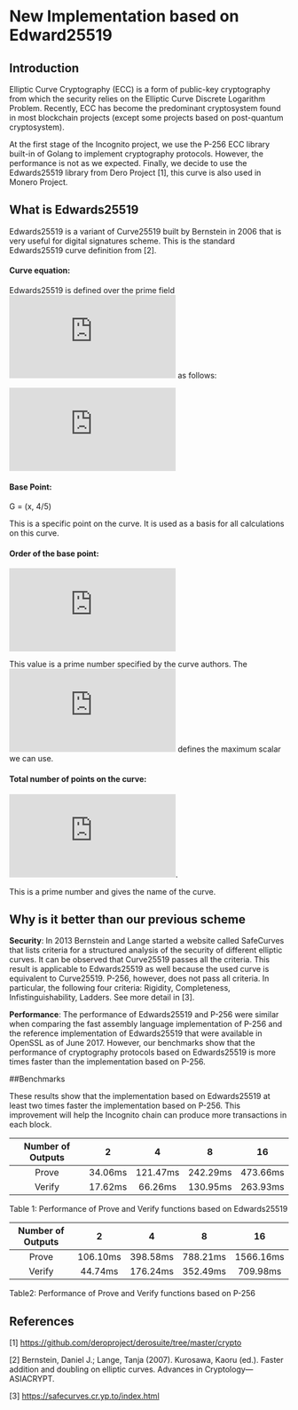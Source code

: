 # New Implementation based on Edward25519 

## Introduction
Elliptic Curve Cryptography (ECC) is a form of public-key cryptography from which the security relies on the Elliptic Curve Discrete Logarithm Problem.  Recently, ECC has become the predominant cryptosystem found in most blockchain projects (except some projects based on post-quantum cryptosystem).

At the first stage of the Incognito project, we use the P-256 ECC library built-in of Golang to implement cryptography protocols. However, the performance is not as we expected. Finally, we decide to use the Edwards25519 library from Dero Project [1], this curve is also used in Monero Project. 

## What is Edwards25519
Edwards25519 is a variant of Curve25519 built by Bernstein in 2006 that is very useful for digital signatures scheme. This is the standard Edwards25519 curve definition from [2]. 

#### Curve equation: 
Edwards25519 is defined over the prime field ![equation](https://latex.codecogs.com/gif.latex?F_%7B2%5E%7B255%7D%20-19%7D) as follows:

![equation](https://latex.codecogs.com/gif.latex?-x%5E2%20&plus;%20y%5E2%20%3D%201%20-%20%5Cfrac%7B121665%7D%7B121666%7D%20x%5E2y%5E2)

#### Base Point:
G = (x, 4/5) 

This is a specific point on the curve. It is used as a basis for all calculations on this curve. 

#### Order of the base point: 
![equation](https://latex.codecogs.com/gif.latex?l%20%3D%202%5E%7B252%7D%20&plus;%2027742317777372353535851937790883648493)

This value is a prime number specified by the curve authors. The ![equation](https://latex.codecogs.com/gif.latex?l) defines the maximum scalar we can use.  

#### Total number of points on the curve:
 
![equation](https://latex.codecogs.com/gif.latex?q%20%3D%202%5E%7B255%20%7D-%2019). 

This is a prime number and gives the name of the curve.

## Why is it better than our previous scheme

**Security**: In 2013 Bernstein and Lange started a website called SafeCurves that lists criteria for a structured analysis of the security of different elliptic curves. It can be observed that Curve25519 passes all the criteria. This result is applicable to Edwards25519 as well because the used curve is equivalent to Curve25519. P-256, however, does not pass all criteria. In particular, the following four criteria: Rigidity, Completeness, Infistinguishability, Ladders. See more detail in [3].

**Performance**: The performance of Edwards25519 and P-256 were similar when comparing the fast assembly language implementation of P-256 and the reference implementation of Edwards25519 that were available in OpenSSL as of June 2017. However, our benchmarks show that the performance of cryptography protocols based on Edwards25519 is more times faster than the implementation based on P-256.

##Benchmarks

These results show that the implementation based on Edwards25519 at least two times faster the implementation based on P-256. This improvement will help the Incognito chain can produce more transactions in each block. 

| Number of Outputs | 2       | 4        | 8        | 16       |
|:-----------------:|:-------:|:--------:|:--------:|:--------:|
| Prove             | 34.06ms | 121.47ms | 242.29ms | 473.66ms |
| Verify            | 17.62ms | 66.26ms  | 130.95ms | 263.93ms |

Table 1: Performance of Prove and Verify functions based on Edwards25519


| Number of Outputs | 2        | 4        | 8        | 16       |
|:-----------------:|:--------:|:--------:|:--------:|:--------:|
| Prove             | 106.10ms | 398.58ms | 788.21ms | 1566.16ms |
| Verify            | 44.74ms  | 176.24ms  | 352.49ms | 709.98ms |

Table2: Performance of Prove and Verify functions based on P-256 


## References
[1] https://github.com/deroproject/derosuite/tree/master/crypto

[2] Bernstein, Daniel J.; Lange, Tanja (2007). Kurosawa, Kaoru (ed.). Faster addition and doubling on elliptic curves. Advances in Cryptology—ASIACRYPT.
 
[3] https://safecurves.cr.yp.to/index.html

